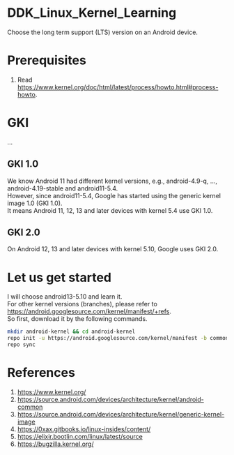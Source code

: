 # DDK_Linux_Kernel_Learning
Choose the long term support (LTS) version on an Android device.

# Prerequisites
1. Read https://www.kernel.org/doc/html/latest/process/howto.html#process-howto. </br>

# GKI
... </br>
## GKI 1.0
We know Android 11 had different kernel versions, e.g., android-4.9-q, ..., android-4.19-stable and android11-5.4. </br>
However, since android11-5.4, Google has started using the generic kernel image 1.0 (GKI 1.0). </br>
It means Android 11, 12, 13 and later devices with kernel 5.4 use GKI 1.0. </br>

## GKI 2.0
On Android 12, 13 and later devices with kernel 5.10, Google uses GKI 2.0. </br>

# Let us get started
I will choose android13-5.10 and learn it. </br> 
For other kernel versions (branches), please refer to https://android.googlesource.com/kernel/manifest/+refs. </br> 
So first, download it by the following commands.

```sh
mkdir android-kernel && cd android-kernel
repo init -u https://android.googlesource.com/kernel/manifest -b common-android13-5.10-lts
repo sync
```

# References
1. https://www.kernel.org/
2. https://source.android.com/devices/architecture/kernel/android-common
3. https://source.android.com/devices/architecture/kernel/generic-kernel-image
4. https://0xax.gitbooks.io/linux-insides/content/
5. https://elixir.bootlin.com/linux/latest/source
6. https://bugzilla.kernel.org/
